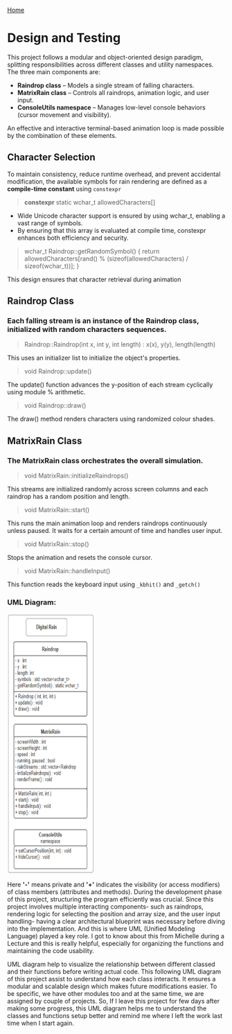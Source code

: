 [Home](/index.md)


# Design and Testing
This project follows a modular and object-oriented design paradigm, splitting responsibilities across different classes and utility namespaces. The three main components are:

 - **Raindrop class** – Models a single stream of falling characters.
 - **MatrixRain class** – Controls all raindrops, animation logic, and user input.
 - **ConsoleUtils namespace** – Manages low-level console behaviors (cursor movement and visibility).

An effective and interactive terminal-based animation loop is made possible by the combination of these elements.

## Character Selection
To maintain consistency, reduce runtime overhead, and prevent accidental modification, the available symbols for rain rendering are defined as a **compile-time constant** using `constexpr`
> **constexpr** static wchar_t allowedCharacters[]

 - Wide Unicode character support is ensured by using wchar_t, enabling a vast range of symbols.
 - By ensuring that this array is evaluated at compile time, constexpr enhances both efficiency and security.

> wchar_t Raindrop::getRandomSymbol() {
    return allowedCharacters[rand() % (sizeof(allowedCharacters) / sizeof(wchar_t))];
}

This design ensures that character retrieval during animation


## Raindrop Class 
### Each falling stream is an instance of the Raindrop class, initialized with random characters sequences. 
> Raindrop::Raindrop(int x, int y, int length) : x(x), y(y), length(length) 

This uses an initializer list to initialize the object's properties.
> void Raindrop::update()


The update() function advances the y-position of each stream cyclically using module % arithmetic.
> void Raindrop::draw() 

The draw() method renders characters using randomized colour shades.

## MatrixRain Class 
### The MatrixRain class orchestrates the overall simulation.
> void MatrixRain::initializeRaindrops()

This streams are initialized randomly across screen columns and each raindrop has a random position and length.
> void MatrixRain::start()

This runs the main animation loop and renders raindrops continuously unless paused. It waits for a certain amount of time and handles user input.
>void MatrixRain::stop()

Stops the animation and resets the console cursor.
>void MatrixRain::handleInput()

This function reads the keyboard input using `_kbhit()` and `_getch()`

### UML Diagram:

<img src="https://raw.githubusercontent.com/par2hibATU/DigitalRain_Project.Cpp/main/docs/assets/images/Screenshot 2025-04-04 005822.png"      width="200" height="600">

Here **'-'** means private and **'+'** indicates the visibility (or access modifiers) of class members (attributes and methods). During the development phase of this project, structuring the program efficiently was crucial. Since this project involves multiple interacting components- such as raindrops, rendering logic for selecting the position and array size, and the user input handling- having a clear architectural blueprint was necessary before diving into the implementation. And this is where UML (Unified Modeling Language) played a key role. I got to know about this from Michelle during a Lecture and this is really helpful, especially for organizing the functions and maintaining the code usability. 

UML diagram help to visualize the relationship between different classed and their functions before writing actual code. This following UML diagram of this project assist to understand how each class interacts. It ensures a modular and scalable design which makes future modifications easier. To be specific, we have other modules too and at the same time, we are assigned by couple of projects. So, If I leave this project for few days after making some progress, this UML diagram helps me to understand the classes and functions setup better and remind me where I left the work last time when I start again.

